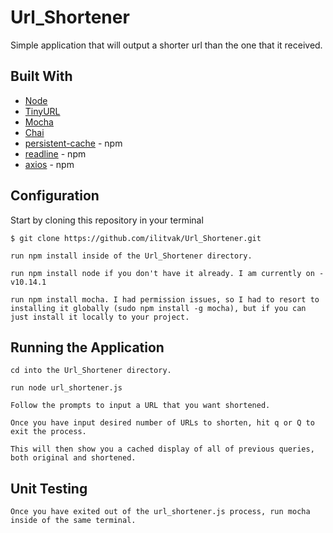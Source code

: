 Url_Shortener
===========

Simple application that will output a shorter url than the one that it received. 

Built With
----------
* [Node](https://nodejs.org/en/)
* [TinyURL](https://tinyurl.com/)
* [Mocha](https://www.npmjs.com/package/mocha)
* [Chai](https://www.npmjs.com/package/chai)
* [persistent-cache](https://www.npmjs.com/package/persistent-cache) - npm
* [readline](https://www.npmjs.com/package/readline) - npm
* [axios](https://www.npmjs.com/package/axios) - npm

Configuration
-------------

Start by cloning this repository in your terminal
```
$ git clone https://github.com/ilitvak/Url_Shortener.git
```
```
run npm install inside of the Url_Shortener directory.
```
```
run npm install node if you don't have it already. I am currently on - v10.14.1
```
```
run npm install mocha. I had permission issues, so I had to resort to installing it globally (sudo npm install -g mocha), but if you can just install it locally to your project.
```

Running the Application
-----------------------

```
cd into the Url_Shortener directory.
```
```
run node url_shortener.js
```

```
Follow the prompts to input a URL that you want shortened.
```

```
Once you have input desired number of URLs to shorten, hit q or Q to exit the process.
```

```
This will then show you a cached display of all of previous queries, both original and shortened.
```

Unit Testing
-------------

```
Once you have exited out of the url_shortener.js process, run mocha inside of the same terminal.
```


